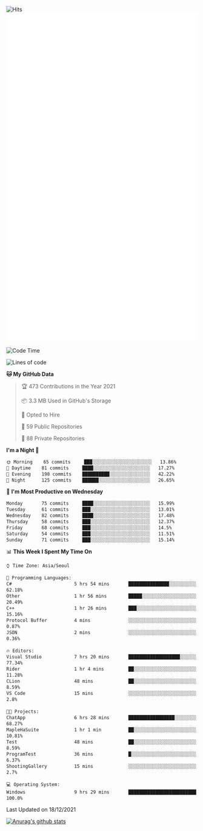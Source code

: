 ![Hits](https://hits.seeyoufarm.com/api/count/incr/badge.svg?url=https%3A%2F%2Fgithub.com%2Fkokose1234&count_bg=%2379C83D&title_bg=%23555555&icon=apple.svg&icon_color=%23E7E7E7&title=hits&edge_flat=false)
<br/>
![Metrics](https://github.com/kokose1234/kokose1234/blob/main/github-metrics.svg)

<!--START_SECTION:waka-->
![Code Time](http://img.shields.io/badge/Code%20Time-346%20hrs%2024%20mins-blue)

![Lines of code](https://img.shields.io/badge/From%20Hello%20World%20I%27ve%20Written-8%20Million%20lines%20of%20code-blue)

**🐱 My GitHub Data** 

> 🏆 473 Contributions in the Year 2021
 > 
> 📦 3.3 MB Used in GitHub's Storage 
 > 
> 💼 Opted to Hire
 > 
> 📜 59 Public Repositories 
 > 
> 🔑 88 Private Repositories  
 > 
**I'm a Night 🦉** 

```text
🌞 Morning    65 commits     ███░░░░░░░░░░░░░░░░░░░░░░   13.86% 
🌆 Daytime    81 commits     ████░░░░░░░░░░░░░░░░░░░░░   17.27% 
🌃 Evening    198 commits    ██████████░░░░░░░░░░░░░░░   42.22% 
🌙 Night      125 commits    ██████░░░░░░░░░░░░░░░░░░░   26.65%

```
📅 **I'm Most Productive on Wednesday** 

```text
Monday       75 commits     ████░░░░░░░░░░░░░░░░░░░░░   15.99% 
Tuesday      61 commits     ███░░░░░░░░░░░░░░░░░░░░░░   13.01% 
Wednesday    82 commits     ████░░░░░░░░░░░░░░░░░░░░░   17.48% 
Thursday     58 commits     ███░░░░░░░░░░░░░░░░░░░░░░   12.37% 
Friday       68 commits     ███░░░░░░░░░░░░░░░░░░░░░░   14.5% 
Saturday     54 commits     ███░░░░░░░░░░░░░░░░░░░░░░   11.51% 
Sunday       71 commits     ███░░░░░░░░░░░░░░░░░░░░░░   15.14%

```


📊 **This Week I Spent My Time On** 

```text
⌚︎ Time Zone: Asia/Seoul

💬 Programming Languages: 
C#                       5 hrs 54 mins       ███████████████░░░░░░░░░░   62.18% 
Other                    1 hr 56 mins        █████░░░░░░░░░░░░░░░░░░░░   20.49% 
C++                      1 hr 26 mins        ███░░░░░░░░░░░░░░░░░░░░░░   15.16% 
Protocol Buffer          4 mins              ░░░░░░░░░░░░░░░░░░░░░░░░░   0.87% 
JSON                     2 mins              ░░░░░░░░░░░░░░░░░░░░░░░░░   0.36%

🔥 Editors: 
Visual Studio            7 hrs 20 mins       ███████████████████░░░░░░   77.34% 
Rider                    1 hr 4 mins         ██░░░░░░░░░░░░░░░░░░░░░░░   11.28% 
CLion                    48 mins             ██░░░░░░░░░░░░░░░░░░░░░░░   8.59% 
VS Code                  15 mins             ░░░░░░░░░░░░░░░░░░░░░░░░░   2.8%

🐱‍💻 Projects: 
ChatApp                  6 hrs 28 mins       █████████████████░░░░░░░░   68.27% 
MapleHaSuite             1 hr 1 min          ██░░░░░░░░░░░░░░░░░░░░░░░   10.81% 
Test                     48 mins             ██░░░░░░░░░░░░░░░░░░░░░░░   8.59% 
ProgramTest              36 mins             █░░░░░░░░░░░░░░░░░░░░░░░░   6.37% 
ShootingGallery          15 mins             ░░░░░░░░░░░░░░░░░░░░░░░░░   2.7%

💻 Operating System: 
Windows                  9 hrs 29 mins       █████████████████████████   100.0%

```


 Last Updated on 18/12/2021
<!--END_SECTION:waka-->

[![Anurag's github stats](https://github-readme-stats.vercel.app/api?username=kokose1234&theme=dracula)](https://github.com/anuraghazra/github-readme-stats)



	
